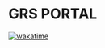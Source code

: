 # GRS PORTAL

[![wakatime](https://wakatime.com/badge/user/40b80e09-3005-45c4-ab6a-3364c0b80fff/project/b9cb3a67-db8c-4115-a08f-2527f9a3ad55.svg)](https://wakatime.com/badge/user/40b80e09-3005-45c4-ab6a-3364c0b80fff/project/b9cb3a67-db8c-4115-a08f-2527f9a3ad55)
